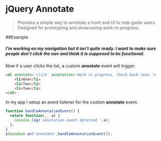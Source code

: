 jQuery Annotate
===================

> Provides a simple way to annotate a front end UI to help guide users. Designed for prototyping and showcasing work-in-progress.


##Example

##### I'm working on my navigation but it isn't quite ready. I want to make sure people don't click the nav and think it is supposed to be functional.

Now if a user clicks the list, a custom **annotate** event will trigger.
```html
<ul annotate='click' annotation='Work in progress. Check back soon.'>
	<li>One</li>
	<li>Two</li>
	<li>Two</li>
</ul>
```

In my app I setup an event listener for the custom **annotate** event.

```js
function handleAnnotationEvent() {
  return function(_, a) {
    console.log('annotation event detected ',a);
  };
}
$(window).on('annotate',handleAnnotationEvent());
```

